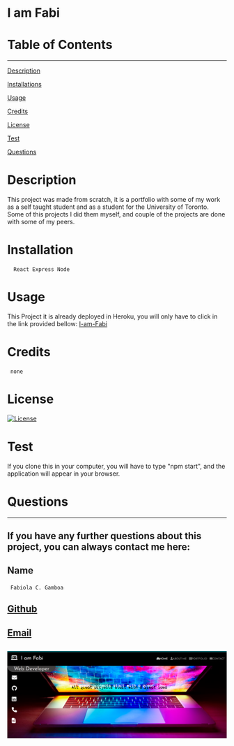 
  
  # I am Fabi

  # Table of Contents
  _________________________________

[Description](#Description)

[Installations](#Installations)

[Usage](#Usage)

[Credits](#Credits)

[License](#License)

[Test](#Test)

[Questions](#Questions)
 

  # Description
   This project was made from scratch, it is a portfolio with some of my work as a self taught student  and as a student for the University of Toronto. Some of this projects I did them myself, and couple of the projects are done with some of my peers.

  # Installation
      React Express Node

  # Usage
  This Project it is already deployed in Heroku, you will only have to click in the link provided bellow:
  <a href="https://i-am-fabi.herokuapp.com/#home">I-am-Fabi</a> 

  # Credits
     none

  # License
  [![License](https://img.shields.io/badge/License--blue.svg)](https://opensource.org/licenses/)
  
  # Test
  If you clone this in your computer, you will have to  type "npm start", and the application will appear in your browser.

  # Questions
  _________________________________

  ## If you have any further questions about this project, you can always contact me here:

  ## Name
     Fabiola C. Gamboa

  ## [Github](https://github.com/fabscg)
  

  ## [Email](fabiscg79@gmail.com)

  ## 	![Mock-up](/src/assets/cover/i-am-fabi.png)